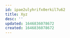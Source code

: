 ```yaml
---
id: ipae2ulyhrifx0erkil7u62
title: Xyz
desc: ''
updated: 1646836078672
created: 1646836078672
---
```


